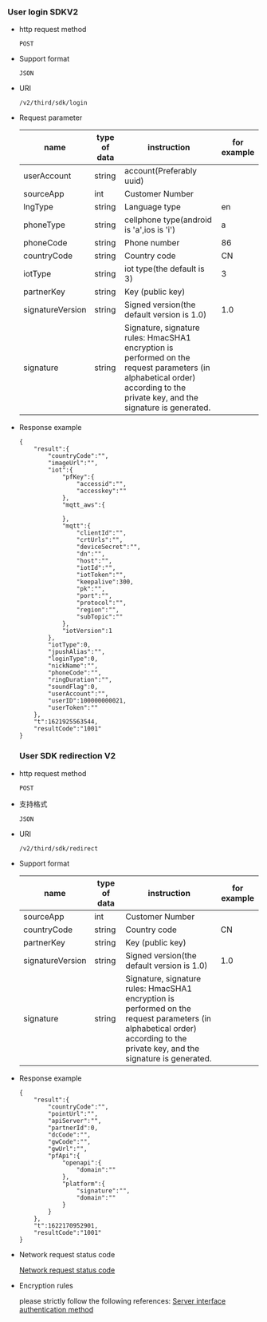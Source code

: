 ### User login SDKV2

- http request method
    ```
    POST
    ```
    
- Support format
    ```
    JSON
    ```
    
- URI
    ```
    /v2/third/sdk/login
    ```
    
- Request parameter

   | name | type of data | instruction | for example |
   | ------ | ------ | ------ | ------ |
   | userAccount | string | account(Preferably uuid) |  |
   | sourceApp | int | Customer Number |  |
   | lngType | string | Language type | en |
   | phoneType | string | cellphone type(android is 'a',ios is 'i') | a |
   | phoneCode | string | Phone number | 86 |
   | countryCode | string | Country code | CN |
   | iotType | string | iot type(the default is 3) | 3 |
   | partnerKey | string | Key (public key) |  |
   | signatureVersion | string | Signed version(the default version is 1.0) | 1.0 |
   | signature | string | Signature, signature rules: HmacSHA1 encryption is performed on the request parameters (in alphabetical order) according to the private key, and the signature is generated.| |
   
- Response example
    ```
    {
        "result":{
            "countryCode":"",
            "imageUrl":"",
            "iot":{
                "pfKey":{
                    "accessid":"",
                    "accesskey":""
                },
                "mqtt_aws":{
    
                },
                "mqtt":{
                    "clientId":"",
                    "crtUrls":"",
                    "deviceSecret":"",
                    "dn":"",
                    "host":"",
                    "iotId":"",
                    "iotToken":"",
                    "keepalive":300,
                    "pk":"",
                    "port":"",
                    "protocol":"",
                    "region":"",
                    "subTopic":""
                },
                "iotVersion":1
            },
            "iotType":0,
            "jpushAlias":"",
            "loginType":0,
            "nickName":"",
            "phoneCode":"",
            "ringDuration":"",
            "soundFlag":0,
            "userAccount":"",
            "userID":100000000021,
            "userToken":""
        },
        "t":1621925563544,
        "resultCode":"1001"
    }
    ```
    

    ### User SDK redirection V2
    
 - http request method
     ```
     POST
     ```
     
 - 支持格式
     ```
     JSON
     ```
     
 - URI
     ```
     /v2/third/sdk/redirect
     ```
     
 - Support format

    | name | type of data | instruction | for example |
    | ------ | ------ | ------ | ------ |
    | sourceApp | int | Customer Number |  |
    | countryCode | string | Country code | CN |
    | partnerKey | string | Key (public key) |  |
    | signatureVersion | string | Signed version(the default version is 1.0) | 1.0 |
    | signature | string | Signature, signature rules: HmacSHA1 encryption is performed on the request parameters (in alphabetical order) according to the private key, and the signature is generated.| |
    
 - Response example
     ```
     {
         "result":{
             "countryCode":"",
             "pointUrl":"",
             "apiServer":"",
             "partnerId":0,
             "dcCode":"",
             "gwCode":"",
             "gwUrl":"",
             "pfApi":{
                 "openapi":{
                     "domain":""
                 },
                 "platform":{
                     "signature":"",
                     "domain":""
                 }
             }
         },
         "t":1622170952901,
         "resultCode":"1001"
     }
     ```
 - Network request status code
 
    [Network request status code](../Common/Code-ENGLISH.md)


 - Encryption rules

    please strictly follow the following references:
    [Server interface authentication method](Server-interface-authentication-method.md)
